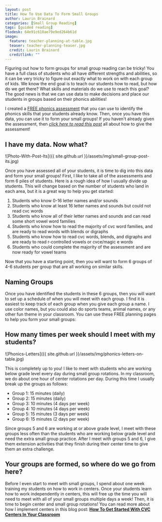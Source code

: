```yaml
---
layout: post
title: How To Use Data To Form Small Groups
author: Laurin Brainard
categories: [Small Group Reading]
tags: [guided reading]
flodesk: 64e91c618ae79e9ed264b61d
image:
  feature: teacher-planning-at-table.jpg
  teaser: teacher-planning-teaser.jpg
  credit: Laurin Brainard
  creditlink: ""
---
```

Figuring out how to form groups for small group reading can be tricky! You have a full class of students who all have different strengths and abilities, so it can be very tricky to figure out exactly what to work on with each group of kids. We know the end goal is to teach our students how to read, but how do we get there? What skills and materials do we use to reach this goal? The good news is that we can use data to make decisions and place our students in groups based on their phonics abilities! 

I created a [FREE phonics assessment](https://theprimarybrain.com/small%20group%20reading/2023/08/22/Phonics-Skills-Assessment/) that you can use to identify the phonics skills that your students already know. Then, once you have this data, you can use it to form your small groups! If you haven't already given the assessment, then [_click here to read this post_](https://theprimarybrain.com/small%20group%20reading/2023/08/22/Phonics-Skills-Assessment/) all about how to give the assessment!

## I have my data. Now what?

![Photo-With-Post-Its]({{ site.github.url }}/assets/img/small-group-post-its.jpg)

Once you have assessed all of your students, it is time to dig into this data and form your small groups! First, I like to take all of the assessments and form 6 piles of students. Here is a rough idea of how I usually divide up students. This will change based on the number of students who land in each area, but it is a great way to help you get started:

1. Students who know 0-16 letter names and/or sounds
2. Students who know at least 16 letter names and sounds but could not read cvc words
3. Students who know all of their letter names and sounds and can read some short vowel word families
4. Students who know how to read the majority of cvc word families, and are ready to read words with blends or digraphs
5. Students who know how to read cvc words, blends, and digraphs and are ready to read r-controlled vowels or cvce/magic e words
6. Students who could complete the majority of the assessment and are now ready for vowel teams

Now that you have a starting point, then you will want to form 6 groups of 4-6 students per group that are all working on similar skills.

## Naming Groups

Once you have identified the students in these 6 groups, then you will want to set up a schedule of when you will meet with each group. I find it is easiest to keep track of each group when you give each group a name. I use color names, but you could also do sports teams, animal names, or any other fun theme in your classroom. You can use these FREE planning pages to help you form your small groups:

<div id="fd-form-64e91c618ae79e9ed264b61d"></div>
<script>
  window.fd('form', {
    formId: '64e91c618ae79e9ed264b61d',
    containerEl: '#fd-form-64e91c618ae79e9ed264b61d'
  });
</script>

## How many times per week should I meet with my students?

![Phonics-Letters]({{ site.github.url }}/assets/img/phonics-letters-on-table.jpg)

This is completely up to you! I like to meet with students who are working below grade level every day during small group rotations. In my classroom, we do about one hour of center rotations per day. During this time I usually break up the groups as follows:

- Group 1: 15 minutes (daily)
- Group 2: 15 minutes (daily)
- Group 3: 10 minutes (4 days per week)
- Group 4: 10 minutes (4 days per week)
- Group 5: 15 minutes (3 days per week)
- Group 6: 15 minutes (2 days per week)

Since groups 5 and 6 are working at or above grade level, I meet with these groups less often than the students who are working below grade level and need the extra small group practice. After I meet with groups 5 and 6, I give them extension activities that they finish during their center time to give them an extra challenge. 

## Your groups are formed, so where do we go from here?

Before I even start to meet with small groups, I spend about one week training my students on how to work in centers. Once your students learn how to work independently in centers, this will free up the time you will need to meet with all of your small groups multiple days a week! Then, it is time to begin center and small group rotations! You can read more about how I implement centers in this blog post: [**How To Get Started With CVC Centers In Your Classroom**](https://theprimarybrain.com/literacy%20activities/2023/07/26/CVC-Word-Literacy-Center-Rotations/)